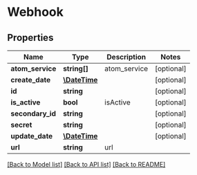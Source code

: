 # Webhook

## Properties
Name | Type | Description | Notes
------------ | ------------- | ------------- | -------------
**atom_service** | **string[]** | atom_service | [optional] 
**create_date** | [**\DateTime**](\DateTime.md) |  | [optional] 
**id** | **string** |  | [optional] 
**is_active** | **bool** | isActive | [optional] 
**secondary_id** | **string** |  | [optional] 
**secret** | **string** |  | [optional] 
**update_date** | [**\DateTime**](\DateTime.md) |  | [optional] 
**url** | **string** | url | 

[[Back to Model list]](../README.md#documentation-for-models) [[Back to API list]](../README.md#documentation-for-api-endpoints) [[Back to README]](../README.md)


